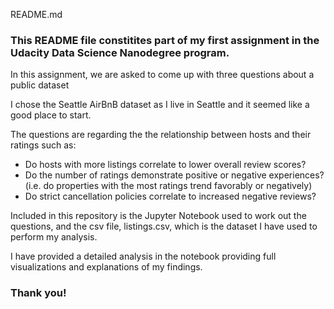 README.md

### This README file constitites part of my first assignment in the Udacity Data Science Nanodegree program.

 In this assignment, we are asked to come up with three questions about a public dataset

I chose the Seattle AirBnB dataset as I live in Seattle and it seemed like a good place to start. 

The questions are regarding the the relationship between hosts and their ratings such as:
- Do hosts with more listings correlate to lower overall review scores?
- Do the number of ratings demonstrate positive or negative experiences?  (i.e. do properties with the most ratings trend favorably or negatively)
- Do strict cancellation policies correlate to increased negative reviews?

Included in this repository is the Jupyter Notebook used to work out the questions, and the csv file, listings.csv, which is the dataset I have used to perform my analysis.

I have provided a detailed analysis in the notebook providing full visualizations and explanations of my findings.

### Thank you!